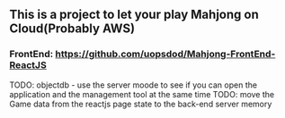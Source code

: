 ## This is a project to let your play Mahjong on Cloud(Probably AWS)
### FrontEnd: https://github.com/uopsdod/Mahjong-FrontEnd-ReactJS

TODO: objectdb - use the server moode to see if you can open the application and the management tool at the same time 
TODO: move the Game data from the reactjs page state to the back-end server memory 
